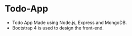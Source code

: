 # Todo-App
<ul>
  <li>Todo App Made using Node.js, Express and MongoDB.</li>
  <li>Bootstrap 4 is used to design the front-end.</li>
</ul>
